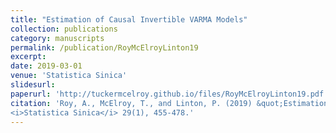 ```yaml
---
title: "Estimation of Causal Invertible VARMA Models"
collection: publications
category: manuscripts
permalink: /publication/RoyMcElroyLinton19
excerpt: 
date: 2019-03-01
venue: 'Statistica Sinica'
slidesurl: 
paperurl: 'http://tuckermcelroy.github.io/files/RoyMcElroyLinton19.pdf'
citation: 'Roy, A., McElroy, T., and Linton, P. (2019) &quot;Estimation of Causal Invertible VARMA Models.&quot;
<i>Statistica Sinica</i> 29(1), 455-478.'
---
```

